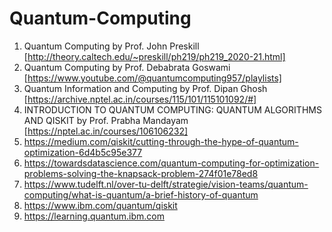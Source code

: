 # Quantum-Computing
1. Quantum Computing by Prof. John Preskill [http://theory.caltech.edu/~preskill/ph219/ph219_2020-21.html]
2. Quantum Computing by Prof. Debabrata Goswami [https://www.youtube.com/@quantumcomputing957/playlists]
3. Quantum Information and Computing by Prof. Dipan Ghosh [https://archive.nptel.ac.in/courses/115/101/115101092/#]
4. INTRODUCTION TO QUANTUM COMPUTING: QUANTUM ALGORITHMS AND QISKIT by Prof. Prabha Mandayam [https://nptel.ac.in/courses/106106232]
5. https://medium.com/qiskit/cutting-through-the-hype-of-quantum-optimization-6d4b5c95e377
6. https://towardsdatascience.com/quantum-computing-for-optimization-problems-solving-the-knapsack-problem-274f01e78ed8
7. https://www.tudelft.nl/over-tu-delft/strategie/vision-teams/quantum-computing/what-is-quantum/a-brief-history-of-quantum
8. https://www.ibm.com/quantum/qiskit
9. https://learning.quantum.ibm.com
